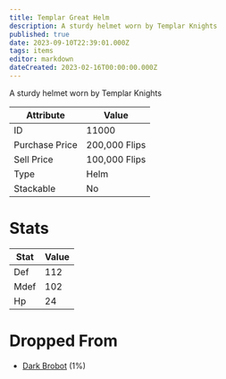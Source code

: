 ```yaml
---
title: Templar Great Helm
description: A sturdy helmet worn by Templar Knights
published: true
date: 2023-09-10T22:39:01.000Z
tags: items
editor: markdown
dateCreated: 2023-02-16T00:00:00.000Z
---
```


A sturdy helmet worn by Templar Knights

|Attribute|Value|
|-|-|
|ID|11000|
|Purchase Price|200,000 Flips|
|Sell Price|100,000 Flips|
|Type|Helm|
|Stackable|No|

# Stats
|Stat|Value|
|-|-|
|Def|112|
|Mdef|102|
|Hp|24|

# Dropped From
 * [Dark Brobot](/monsters/dark-brobot) (1%)

